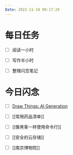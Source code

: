 ```yaml
---
Date: 2022-11-18 09:17:29
---
```


# 每日任务
- [ ] 阅读一小时
- [ ] 写作半小时
- [ ] 整理闪念笔记


# 今日闪念
- [ ] [Draw Things: AI Generation](https://apps.apple.com/us/app/draw-things-ai-generation/id6444050820)
- [ ] [[常用药品清单]]
- [ ] [[像黑客一样使用命令行]]
- [ ] [[安全的云存储]]
- [ ] [[南京博物院]]



